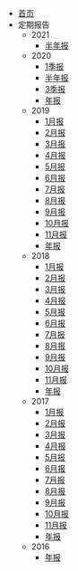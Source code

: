 * [首页](/)
* 定期报告
    * 2021
        * [半年报](/reports/2021/report-2021H1.md)
    * 2020
        * [1季报](/reports/2020/report-2020Q1.md)
        * [半年报](/reports/2020/report-2020Q2.md)
        * [3季报](/reports/2020/report-2020Q3.md)
        * [年报](/reports/2020/report-2020.md)
    * 2019
        * [1月报](/reports/2019/report-201901.md)
        * [2月报](/reports/2019/report-201902.md)
        * [3月报](/reports/2019/report-201903.md)
        * [4月报](/reports/2019/report-201904.md)
        * [5月报](/reports/2019/report-201905.md)
        * [6月报](/reports/2019/report-201906.md)
        * [7月报](/reports/2019/report-201907.md)
        * [8月报](/reports/2019/report-201908.md)
        * [9月报](/reports/2019/report-201909.md)
        * [10月报](/reports/2019/report-201910.md)
        * [11月报](/reports/2019/report-201911.md)
        * [年报](/reports/2019/report-2019.md)
    * 2018
        * [1月报](/reports/2018/report-201801.md)
        * [2月报](/reports/2018/report-201802.md)
        * [3月报](/reports/2018/report-201803.md)
        * [4月报](/reports/2018/report-201804.md)
        * [5月报](/reports/2018/report-201805.md)
        * [6月报](/reports/2018/report-201806.md)
        * [7月报](/reports/2018/report-201807.md)
        * [8月报](/reports/2018/report-201808.md)
        * [9月报](/reports/2018/report-201809.md)
        * [10月报](/reports/2018/report-201810.md)
        * [11月报](/reports/2018/report-201811.md)
        * [年报](/reports/2018/report-2018.md)
    * 2017
        * [1月报](/reports/2017/report-201701.md)
        * [2月报](/reports/2017/report-201702.md)
        * [3月报](/reports/2017/report-201703.md)
        * [4月报](/reports/2017/report-201704.md)
        * [5月报](/reports/2017/report-201705.md)
        * [6月报](/reports/2017/report-201706.md)
        * [7月报](/reports/2017/report-201707.md)
        * [8月报](/reports/2017/report-201708.md)
        * [9月报](/reports/2017/report-201709.md)
        * [10月报](/reports/2017/report-201710.md)
        * [11月报](/reports/2017/report-201711.md)
        * [年报](/reports/2017/report-2017.md)
    * 2016
        * [年报](/reports/2016/report-2016.md)